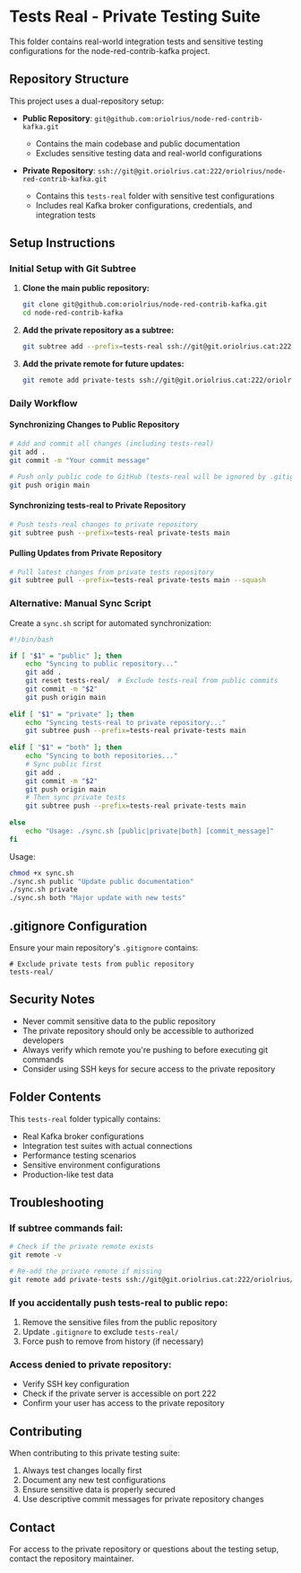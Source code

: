 # Tests Real - Private Testing Suite

This folder contains real-world integration tests and sensitive testing configurations for the node-red-contrib-kafka project.

## Repository Structure

This project uses a dual-repository setup:

- **Public Repository**: `git@github.com:oriolrius/node-red-contrib-kafka.git` 
  - Contains the main codebase and public documentation
  - Excludes sensitive testing data and real-world configurations

- **Private Repository**: `ssh://git@git.oriolrius.cat:222/oriolrius/node-red-contrib-kafka.git`
  - Contains this `tests-real` folder with sensitive test configurations
  - Includes real Kafka broker configurations, credentials, and integration tests

## Setup Instructions

### Initial Setup with Git Subtree

1. **Clone the main public repository:**
   ```bash
   git clone git@github.com:oriolrius/node-red-contrib-kafka.git
   cd node-red-contrib-kafka
   ```

2. **Add the private repository as a subtree:**
   ```bash
   git subtree add --prefix=tests-real ssh://git@git.oriolrius.cat:222/oriolrius/node-red-contrib-kafka.git main --squash
   ```

3. **Add the private remote for future updates:**
   ```bash
   git remote add private-tests ssh://git@git.oriolrius.cat:222/oriolrius/node-red-contrib-kafka.git
   ```

### Daily Workflow

#### Synchronizing Changes to Public Repository
```bash
# Add and commit all changes (including tests-real)
git add .
git commit -m "Your commit message"

# Push only public code to GitHub (tests-real will be ignored by .gitignore)
git push origin main
```

#### Synchronizing tests-real to Private Repository
```bash
# Push tests-real changes to private repository
git subtree push --prefix=tests-real private-tests main
```

#### Pulling Updates from Private Repository
```bash
# Pull latest changes from private tests repository
git subtree pull --prefix=tests-real private-tests main --squash
```

### Alternative: Manual Sync Script

Create a `sync.sh` script for automated synchronization:

```bash
#!/bin/bash

if [ "$1" = "public" ]; then
    echo "Syncing to public repository..."
    git add .
    git reset tests-real/  # Exclude tests-real from public commits
    git commit -m "$2"
    git push origin main
    
elif [ "$1" = "private" ]; then
    echo "Syncing tests-real to private repository..."
    git subtree push --prefix=tests-real private-tests main
    
elif [ "$1" = "both" ]; then
    echo "Syncing to both repositories..."
    # Sync public first
    git add .
    git commit -m "$2"
    git push origin main
    # Then sync private tests
    git subtree push --prefix=tests-real private-tests main
    
else
    echo "Usage: ./sync.sh [public|private|both] [commit_message]"
fi
```

Usage:
```bash
chmod +x sync.sh
./sync.sh public "Update public documentation"
./sync.sh private
./sync.sh both "Major update with new tests"
```

## .gitignore Configuration

Ensure your main repository's `.gitignore` contains:
```
# Exclude private tests from public repository
tests-real/
```

## Security Notes

- Never commit sensitive data to the public repository
- The private repository should only be accessible to authorized developers
- Always verify which remote you're pushing to before executing git commands
- Consider using SSH keys for secure access to the private repository

## Folder Contents

This `tests-real` folder typically contains:

- Real Kafka broker configurations
- Integration test suites with actual connections
- Performance testing scenarios
- Sensitive environment configurations
- Production-like test data

## Troubleshooting

### If subtree commands fail:
```bash
# Check if the private remote exists
git remote -v

# Re-add the private remote if missing
git remote add private-tests ssh://git@git.oriolrius.cat:222/oriolrius/node-red-contrib-kafka.git
```

### If you accidentally push tests-real to public repo:
1. Remove the sensitive files from the public repository
2. Update `.gitignore` to exclude `tests-real/`
3. Force push to remove from history (if necessary)

### Access denied to private repository:
- Verify SSH key configuration
- Check if the private server is accessible on port 222
- Confirm your user has access to the private repository

## Contributing

When contributing to this private testing suite:

1. Always test changes locally first
2. Document any new test configurations
3. Ensure sensitive data is properly secured
4. Use descriptive commit messages for private repository changes

## Contact

For access to the private repository or questions about the testing setup, contact the repository maintainer.